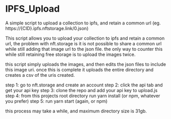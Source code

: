 # IPFS_Upload
A simple script to upload a collection to ipfs, and retain a common url (eg. https://{CID}.ipfs.nftstorage.link/0.json)

This script allows you to upload your collection to ipfs and retain a common url, the problem with nft.storage is it is not possible to share a common url while still adding that image url to the json file. the only way to counter this while still retaining free storage is to upload the images twice. 

this script simply uploads the images, and then edits the json files to include this image uri. once this is complete it uploads the entire directory and creates a csv of the uris created. 

step 1: go to nft.storage and create an account
step 2: click the api tab and get your api key
step 3: clone the repo and add your api key to upload.js
step 4: from this projects root directory run yarn install (or npm, whatever you prefer)
step 5: run yarn start (again, or npm)

this process may take a while, and maximum directory size is 31gb. 

